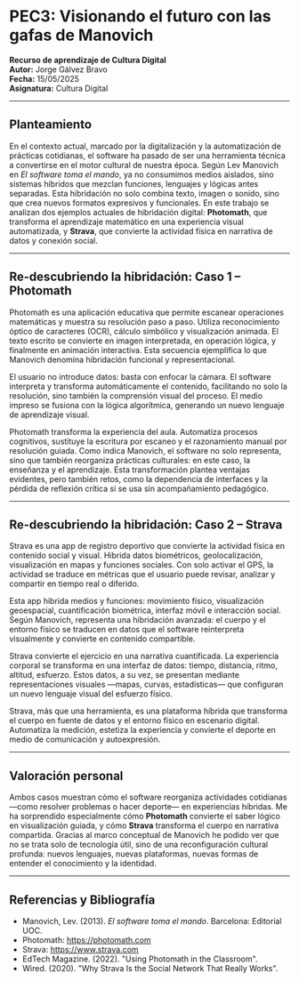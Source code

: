 # PEC3: Visionando el futuro con las gafas de Manovich  
**Recurso de aprendizaje de Cultura Digital**  
**Autor:** Jorge Gálvez Bravo  
**Fecha:** 15/05/2025  
**Asignatura:** Cultura Digital  

---

## Planteamiento

En el contexto actual, marcado por la digitalización y la automatización de prácticas cotidianas, el software ha pasado de ser una herramienta técnica a convertirse en el motor cultural de nuestra época. Según Lev Manovich en *El software toma el mando*, ya no consumimos medios aislados, sino sistemas híbridos que mezclan funciones, lenguajes y lógicas antes separadas. Esta hibridación no solo combina texto, imagen o sonido, sino que crea nuevos formatos expresivos y funcionales. En este trabajo se analizan dos ejemplos actuales de hibridación digital: **Photomath**, que transforma el aprendizaje matemático en una experiencia visual automatizada, y **Strava**, que convierte la actividad física en narrativa de datos y conexión social.

---

## Re-descubriendo la hibridación: Caso 1 – Photomath

Photomath es una aplicación educativa que permite escanear operaciones matemáticas y muestra su resolución paso a paso. Utiliza reconocimiento óptico de caracteres (OCR), cálculo simbólico y visualización animada. El texto escrito se convierte en imagen interpretada, en operación lógica, y finalmente en animación interactiva. Esta secuencia ejemplifica lo que Manovich denomina hibridación funcional y representacional.

El usuario no introduce datos: basta con enfocar la cámara. El software interpreta y transforma automáticamente el contenido, facilitando no solo la resolución, sino también la comprensión visual del proceso. El medio impreso se fusiona con la lógica algorítmica, generando un nuevo lenguaje de aprendizaje visual.

Photomath transforma la experiencia del aula. Automatiza procesos cognitivos, sustituye la escritura por escaneo y el razonamiento manual por resolución guiada. Como indica Manovich, el software no solo representa, sino que también reorganiza prácticas culturales: en este caso, la enseñanza y el aprendizaje. Esta transformación plantea ventajas evidentes, pero también retos, como la dependencia de interfaces y la pérdida de reflexión crítica si se usa sin acompañamiento pedagógico.

---

## Re-descubriendo la hibridación: Caso 2 – Strava

Strava es una app de registro deportivo que convierte la actividad física en contenido social y visual. Hibrida datos biométricos, geolocalización, visualización en mapas y funciones sociales. Con solo activar el GPS, la actividad se traduce en métricas que el usuario puede revisar, analizar y compartir en tiempo real o diferido.

Esta app hibrida medios y funciones: movimiento físico, visualización geoespacial, cuantificación biométrica, interfaz móvil e interacción social. Según Manovich, representa una hibridación avanzada: el cuerpo y el entorno físico se traducen en datos que el software reinterpreta visualmente y convierte en contenido compartible.

Strava convierte el ejercicio en una narrativa cuantificada. La experiencia corporal se transforma en una interfaz de datos: tiempo, distancia, ritmo, altitud, esfuerzo. Estos datos, a su vez, se presentan mediante representaciones visuales —mapas, curvas, estadísticas— que configuran un nuevo lenguaje visual del esfuerzo físico.

Strava, más que una herramienta, es una plataforma híbrida que transforma el cuerpo en fuente de datos y el entorno físico en escenario digital. Automatiza la medición, estetiza la experiencia y convierte el deporte en medio de comunicación y autoexpresión.

---

## Valoración personal

Ambos casos muestran cómo el software reorganiza actividades cotidianas —como resolver problemas o hacer deporte— en experiencias híbridas. Me ha sorprendido especialmente cómo **Photomath** convierte el saber lógico en visualización guiada, y cómo **Strava** transforma el cuerpo en narrativa compartida. Gracias al marco conceptual de Manovich he podido ver que no se trata solo de tecnología útil, sino de una reconfiguración cultural profunda: nuevos lenguajes, nuevas plataformas, nuevas formas de entender el conocimiento y la identidad.

---

## Referencias y Bibliografía

- Manovich, Lev. (2013). *El software toma el mando*. Barcelona: Editorial UOC.  
- Photomath: https://photomath.com  
- Strava: https://www.strava.com  
- EdTech Magazine. (2022). "Using Photomath in the Classroom".  
- Wired. (2020). "Why Strava Is the Social Network That Really Works".

